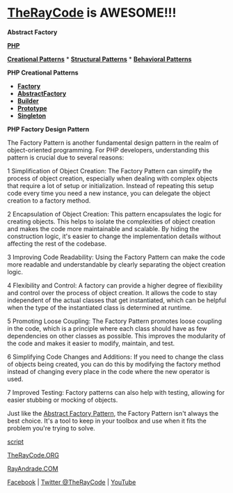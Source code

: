 # [TheRayCode](../../README.md) is AWESOME!!! 

**Abstract Factory**

**[PHP](../README.md)**  

**[Creational Patterns](../README.md)** * **[Structural Patterns](../../Structural/README.md)** * **[Behavioral Patterns](../../Behavioral/README.md)**

**PHP Creational Patterns**

 * **[Factory](../Factory/README.md)**
 * **[AbstractFactory](../AbstractFactory/README.md)**
 * **[Builder](../Builder/README.md)**
 * **[Prototype](../Prototype/README.md)**
 * **[Singleton](../Singleton/README.md)**

**PHP Factory Design Pattern**

The Factory Pattern is another fundamental design pattern in the realm of object-oriented programming. For PHP developers, understanding this pattern is crucial due to several reasons:

1 Simplification of Object Creation: The Factory Pattern can simplify the process of object creation, especially when dealing with complex objects that require a lot of setup or initialization. Instead of repeating this setup code every time you need a new instance, you can delegate the object creation to a factory method.

2 Encapsulation of Object Creation: This pattern encapsulates the logic for creating objects. This helps to isolate the complexities of object creation and makes the code more maintainable and scalable. By hiding the construction logic, it's easier to change the implementation details without affecting the rest of the codebase.

3 Improving Code Readability: Using the Factory Pattern can make the code more readable and understandable by clearly separating the object creation logic.

4 Flexibility and Control: A factory can provide a higher degree of flexibility and control over the process of object creation. It allows the code to stay independent of the actual classes that get instantiated, which can be helpful when the type of the instantiated class is determined at runtime.

5 Promoting Loose Coupling: The Factory Pattern promotes loose coupling in the code, which is a principle where each class should have as few dependencies on other classes as possible. This improves the modularity of the code and makes it easier to modify, maintain, and test.

6 Simplifying Code Changes and Additions: If you need to change the class of objects being created, you can do this by modifying the factory method instead of changing every place in the code where the new operator is used.

7 Improved Testing: Factory patterns can also help with testing, allowing for easier stubbing or mocking of objects.

Just like the [Abstract Factory Pattern](../AbstractFactory/README.md), the Factory Pattern isn't always the best choice. It's a tool to keep in your toolbox and use when it fits the problem you're trying to solve.

[script](./script/page01.md)

[TheRayCode.ORG](https://www.TheRayCode.org)

[RayAndrade.COM](https://www.RayAndrade.com)

[Facebook](https://www.facebook.com/TheRayCode/) | [Twitter @TheRayCode](https://www.twitter.com/TheRayCode/) | [YouTube](https://www.youtube.com/TheRayCode/)
